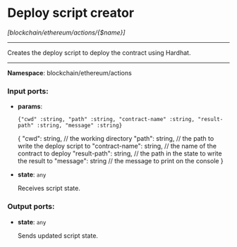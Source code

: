 # Deploy script creator

_[blockchain/ethereum/actions/{$name}]_

---

Creates the deploy script to deploy the contract using Hardhat.

---

__Namespace__: blockchain/ethereum/actions

### Input ports:

* __params__: 
    ```
    {"cwd" :string, "path" :string, "contract-name" :string, "result-path" :string, "message" :string}
    ```

    {
      "cwd": string, // the working directory
      "path": string, // the path to write the deploy script to
      "contract-name": string, // the name of the contract to deploy
      "result-path": string, // the path in the state to write the result to
      "message": string // the message to print on the console
    }


* __state__: ` any `

    Receives script state.

### Output ports:

* __state__: ` any `

    Sends updated script state.

